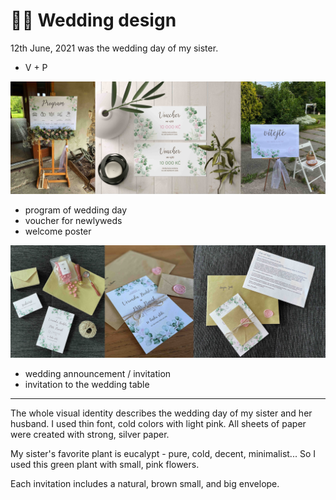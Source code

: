 # 🌸🌿 Wedding design

12th June, 2021 was the wedding day of my sister.

- V + P

![Alt text description.](kolaz.jpg)

- program of wedding day 
- voucher for newlyweds
- welcome poster

![Alt text description.](kolaz2.jpg)

- wedding announcement / invitation
- invitation to the wedding table

---

The whole visual identity describes the wedding day of my sister and her husband. I used thin font, cold colors with light pink. All sheets of paper were created with strong, silver paper.

My sister's favorite plant is eucalypt - pure, cold, decent, minimalist... So I used this green plant with small, pink flowers. 

Each invitation includes a natural, brown small, and big envelope.
